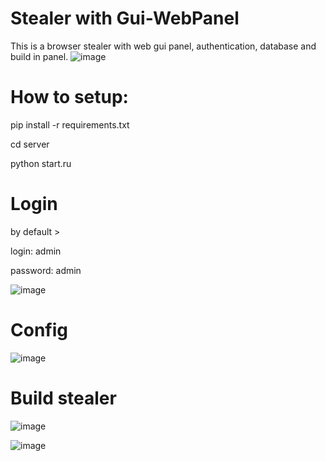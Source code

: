 # Stealer with Gui-WebPanel
This is a browser stealer with web gui panel, authentication, database and build in panel.
![image](https://user-images.githubusercontent.com/101527966/174895329-12b45188-9931-44ce-b142-1d692636ba50.png)

# How to setup:
pip install -r requirements.txt

cd server

python start.ru

# Login
by default >

  login: admin
  
  password: admin
  
![image](https://user-images.githubusercontent.com/101527966/174895245-7c18731c-b10d-4340-bda0-390bbf4baeb0.png)

# Config
![image](https://user-images.githubusercontent.com/101527966/174895939-564db7cc-cb90-436c-a8ca-5df0c8e7b005.png)

# Build stealer
![image](https://user-images.githubusercontent.com/101527966/174895155-0c0b570e-a655-4492-8811-04b87e5730b4.png)

![image](https://user-images.githubusercontent.com/101527966/174898453-5c372ecd-4d84-43ce-9067-61536accc944.png)
